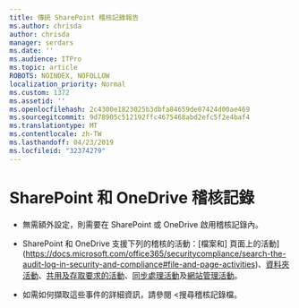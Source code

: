 ```yaml
---
title: 傳統 SharePoint 稽核記錄報告
ms.author: chrisda
author: chrisda
manager: serdars
ms.date: ''
ms.audience: ITPro
ms.topic: article
ROBOTS: NOINDEX, NOFOLLOW
localization_priority: Normal
ms.custom: 1372
ms.assetid: ''
ms.openlocfilehash: 2c4300e1823025b3dbfa84659de07424d00ae469
ms.sourcegitcommit: 9d78905c512192ffc4675468abd2efc5f2e4baf4
ms.translationtype: MT
ms.contentlocale: zh-TW
ms.lasthandoff: 04/23/2019
ms.locfileid: "32374279"
---
```

# <a name="sharepoint-and-onedrive-audit-logs"></a>SharePoint 和 OneDrive 稽核記錄

- 無需額外設定，則需要在 SharePoint 或 OneDrive 啟用稽核記錄內。

- SharePoint 和 OneDrive 支援下列的稽核的活動：[檔案和] 頁面上的活動](https://docs.microsoft.com/office365/securitycompliance/search-the-audit-log-in-security-and-compliance#file-and-page-activities)、[資料夾活動](https://docs.microsoft.com/office365/securitycompliance/search-the-audit-log-in-security-and-compliance#folder-activities)、[共用及存取要求的活動](https://docs.microsoft.com/office365/securitycompliance/search-the-audit-log-in-security-and-compliance#sharing-and-access-request-activities)、[同步處理活動](https://docs.microsoft.com/office365/securitycompliance/search-the-audit-log-in-security-and-compliance#synchronization-activities)及[網站管理活動](https://docs.microsoft.com/office365/securitycompliance/search-the-audit-log-in-security-and-compliance#site-administration-activities)。

- 如需如何擷取這些事件的詳細資訊，請參閱 <<c0>搜尋稽核記錄檔。